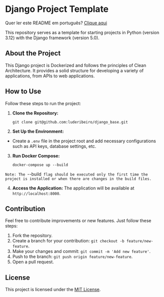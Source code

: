 # Django Project Template

Quer ler este README em português? [Clique aqui](README.md)

This repository serves as a template for starting projects in Python (version 3.12) with the Django framework (version 5.0).

## About the Project

This Django project is Dockerized and follows the principles of Clean Architecture. It provides a solid structure for developing a variety of applications, from APIs to web applications.

## How to Use

Follow these steps to run the project:

1.  **Clone the Repository:**

        git clone git@github.com:luderibeiro/django_base.git

2.  **Set Up the Environment:**

-   Create a `.env` file in the project root and add necessary configurations such as API keys, database settings, etc.

3.  **Run Docker Compose:**

        docker-compose up --build

`Note: The `--build` flag should be executed only the first time the project is installed or when there are changes in the build files.`

4. **Access the Application:**
   The application will be available at `http://localhost:8000`.

## Contribution

Feel free to contribute improvements or new features. Just follow these steps:

1. Fork the repository.
2. Create a branch for your contribution: `git checkout -b feature/new-feature`.
3. Make your changes and commit: `git commit -m 'Add new feature'`.
4. Push to the branch: `git push origin feature/new-feature`.
5. Open a pull request.

## License

This project is licensed under the [MIT License](LICENSE).
